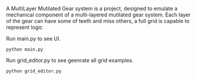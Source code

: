 A MultiLayer Mutilated Gear system is a project, designed to emulate a mechanical component of a multi-layered mutilated gear system. Each layer of the gear can have some of teeth and miss others, a full grid is capable to represent logic

Run main.py to see UI.

```python main.py```

Run grid_editor.py to see geenrate all grid examples.

```python grid_editor.py```
